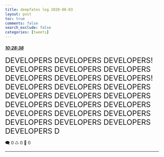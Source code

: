 ```yaml
---
title: deepfates log 2020-08-03
layout: post
toc: true
comments: false
search_exclude: false
categories: [tweets]
---
```



#### <a href = "https://twitter.com/deepfates/status/1290323701821407241">*10:28:38*</a>

<font size="5">DEVELOPERS DEVELOPERS DEVELOPERS!  DEVELOPERS DEVELOPERS DEVELOPERS DEVELOPERS DEVELOPERS DEVELOPERS!  DEVELOPERS DEVELOPERS DEVELOPERS DEVELOPERS DEVELOPERS DEVELOPERS DEVELOPERS DEVELOPERS DEVELOPERS DEVELOPERS DEVELOPERS DEVELOPERS DEVELOPERS DEVELOPERS DEVELOPERS DEVELOPERS D</font>



🗨️ 0 ♺ 0 🤍  0   

---
    
            

